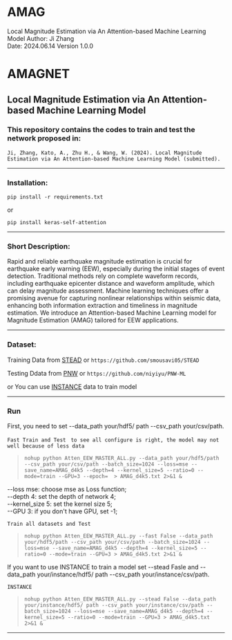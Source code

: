 # AMAG
Local Magnitude Estimation via An Attention-based Machine Learning Model
Author: Ji Zhang  
Date: 2024.06.14 
Version 1.0.0  

# AMAGNET   
## Local Magnitude Estimation via An Attention-based Machine Learning Model

### This repository contains the codes to train and test the network proposed in:             

`Ji, Zhang, Kato, A., Zhu H., & Wang, W. (2024). Local Magnitude Estimation via An Attention-based Machine Learning Model (submitted).`
      
------------------------------------------- 
### Installation:

   `pip install -r requirements.txt`

or

   `pip install keras-self-attention`
   
------------------------------------------- 
### Short Description:

 Rapid and reliable earthquake magnitude estimation is crucial for earthquake early warning (EEW), especially during the initial stages of event detection. Traditional methods rely on complete waveform records, including earthquake epicenter distance and waveform amplitude, which can delay magnitude assessment. Machine learning techniques offer a promising avenue for capturing nonlinear relationships within seismic data, enhancing both information extraction and timeliness in magnitude estimation. We introduce an Attention-based Machine Learning model for Magnitude Estimation (AMAG) tailored for EEW applications.

------------------------------------------- 
### Dataset:

Training Data from [STEAD](https://github.com/smousavi05/STEAD) or `https://github.com/smousavi05/STEAD`

Testing Ddata from [PNW](https://github.com/niyiyu/PNW-ML) or `https://github.com/niyiyu/PNW-ML`

or You can use [INSTANCE](https://github.com/niyiyu/PNW-ML) data to train model

------------------------------------------- 
### Run
First, you need to set --data_path your/hdf5/ path --csv_path your/csv/path. 

`Fast Train and Test `
`to see all configure is right, the model may not well because of less data`
>     nohup python Atten_EEW_MASTER_ALL.py --data_path your/hdf5/path --csv_path your/csv/path --batch_size=1024 --loss=mse --save_name=AMAG_d4k5 --depth=4 --kernel_size=5 --ratio=0 --mode=train --GPU=3 --epoch=  > AMAG_d4k5.txt 2>&1 &

--loss mse: choose mse as Loss function;     
--depth 4: set the depth of network 4;   
--kernel_size 5: set the kernel size 5;    
--GPU 3: if you don't have GPU, set -1;

`Train all datasets and Test`
>     nohup python Atten_EEW_MASTER_ALL.py --fast False --data_path your/hdf5/path --csv_path your/csv/path --batch_size=1024 --loss=mse --save_name=AMAG_d4k5 --depth=4 --kernel_size=5 --ratio=0 --mode=train --GPU=3 > AMAG_d4k5.txt 2>&1 &

If you want to use INSTANCE to train a model
set --stead Fasle and --data_path your/instance/hdf5/ path --csv_path your/instance/csv/path. 

`INSTANCE`
>     nohup python Atten_EEW_MASTER_ALL.py --stead False --data_path your/instance/hdf5/ path --csv_path your/instance/csv/path --batch_size=1024 --loss=mse --save_name=AMAG_d4k5 --depth=4 --kernel_size=5 --ratio=0 --mode=train --GPU=3 > AMAG_d4k5.txt 2>&1 &

------------------------------------------- 
